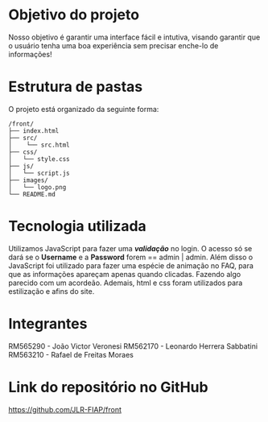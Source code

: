 # Objetivo do projeto
Nosso objetivo é garantir uma interface fácil e intutiva, visando garantir que o usuário tenha uma boa experiência sem precisar enche-lo de informações!

# Estrutura de pastas
O projeto está organizado da seguinte forma:

    /front/
    ├── index.html
    ├── src/
    │    └── src.html
    ├── css/
    │   └── style.css
    ├── js/
    │   └── script.js
    ├── images/
    │   └── logo.png
    └── README.md

# Tecnologia utilizada
Utilizamos JavaScript para fazer uma ***validação*** no login. O acesso só se dará se o **Username** e a **Password** forem == admin | admin.
Além disso o JavaScript foi utilizado para fazer uma espécie de animação no FAQ, para que as informações apareçam apenas quando clicadas. Fazendo algo parecido com um acordeão. Ademais, html e css foram utilizados para estilização e afins do site.

# Integrantes
RM565290 - João Victor Veronesi
RM562170 - Leonardo Herrera Sabbatini
RM563210 - Rafael de Freitas Moraes

# Link do repositório no GitHub
https://github.com/JLR-FIAP/front

